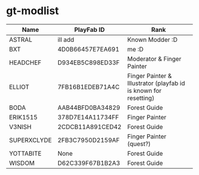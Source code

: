 # gt-modlist

|Name|PlayFab ID|Rank|
|------|----|----|
|ASTRAL|ill add|Known Modder :D|
|BXT|4D0B66457E7EA691|me :D|
|HEADCHEF|D934EB5C898ED33F|Moderator & Finger Painter|
|ELLIOT|7FB16B1EDEB71A4C|Finger Painter & Illustrator (playfab id is known for resetting)|
|BODA|AAB44BFD0BA34829|Forest Guide|
|ERIK1515|378D7E14A11734FF|Finger Painter|
|V3NISH|2CDCB11A891CED42|Forest Guide|
|SUPERXCLYDE|2FB3C7950D2159AF|Finger Painter (quest?)|
|YOTTABITE|None|Forest Guide|
|WISDOM|D62C339F67B1B2A3|Forest Guide|
